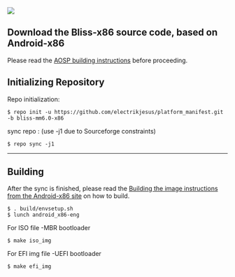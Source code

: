 <img src="https://raw.githubusercontent.com/electrikjesus/platform_manifest/bliss-mm6.0-x86/bliss-logo.png">

Download the Bliss-x86 source code, based on Android-x86
---------------------------------------------------

Please read the [AOSP building instructions](http://source.android.com/source/index.html) before proceeding.

Initializing Repository
-----------------------

Repo initialization:

    $ repo init -u https://github.com/electrikjesus/platform_manifest.git -b bliss-mm6.0-x86


sync repo : (use -j1 due to Sourceforge constraints)

    $ repo sync -j1

***

Building
--------

After the sync is finished, please read the [Building the image instructions from the Android-x86 site](http://www.android-x86.org/getsourcecode) on how to build.

    $ . build/envsetup.sh
    $ lunch android_x86-eng
   
For ISO file -MBR bootloader

    $ make iso_img 
   
For EFI img file -UEFI bootloader

    $ make efi_img 
